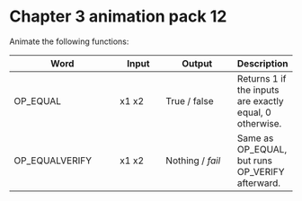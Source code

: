 # Chapter 3 animation pack 12

Animate the following functions:

<table><thead><tr><th width="185">Word</th><th width="75">Input</th><th width="130">Output</th><th>Description</th></tr></thead><tbody><tr><td>OP_EQUAL</td><td>x1 x2</td><td>True / false</td><td>Returns 1 if the inputs are exactly equal, 0 otherwise.</td></tr><tr><td>OP_EQUALVERIFY</td><td>x1 x2</td><td>Nothing / <em>fail</em></td><td>Same as OP_EQUAL, but runs OP_VERIFY afterward.</td></tr></tbody></table>
